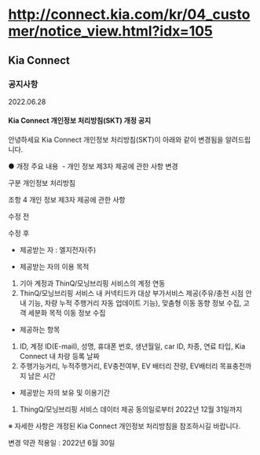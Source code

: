 # http://connect.kia.com/kr/04_customer/notice_view.html?idx=105

## Kia Connect

### 공지사항

2022.06.28

#### Kia Connect 개인정보 처리방침(SKT) 개정 공지

안녕하세요
Kia Connect 개인정보 처리방침(SKT)이 아래와 같이 변경됨을 알려드립니다.

● 개정 주요 내용
 - 개인 정보 제3자 제공에 관한 사항 변경

구분
개인정보 처리방침

조항
4 개인 정보 제3자 제공에 관한 사항

수정 전

수정 후 
- 제공받는 자 : 엘지전자(주)

- 제공받는 자의 이용 목적
1) 기아 계정과 ThinQ/모닝브리핑 서비스의 계정 연동
2) ThinQ/모닝브리핑 서비스 내 커넥티드카 대상 부가서비스 제공(주유/충전 시점 안내 기능, 차량 누적 주행거리 자동 업데이트 기능), 맞춤형 이동 동향 정보 수집, 고객 세분화 목적 이동 정보 수집

- 제공하는 항목
1) ID, 계정 ID(E-mail), 성명, 휴대폰 번호, 생년월일, car ID, 차종, 연료 타입, Kia Connect 내 차량 등록 날짜
2) 주행가능거리, 누적주행거리, EV충전여부, EV 배터리 잔량, EV배터리 목표충전까지 남은 시간

- 제공받는 자의 보유 및 이용기간
1) ThingQ/모닝브리핑 서비스 데이터 제공 동의일로부터 2022년 12월 31일까지

※ 자세한 사항은 개정된 Kia Connect 개인정보 처리방침을 참조하시길 바랍니다.

변경 약관 적용일 : 2022년 6월 30일